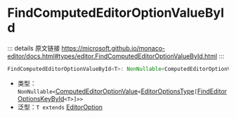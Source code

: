 # FindComputedEditorOptionValueById
        
::: details 原文链接
https://microsoft.github.io/monaco-editor/docs.html#types/editor.FindComputedEditorOptionValueById.html
:::

```ts
FindComputedEditorOptionValueById<T>: NonNullable<ComputedEditorOptionValue<EditorOptionsType[FindEditorOptionsKeyById<T>]>>
```
- 类型：`NonNullable<`[ComputedEditorOptionValue](/api/editor/ComputedEditorOptionValue.md)`<`[EditorOptionsType](/api/editor/EditorOptionsType.md)`[`[FindEditorOptionsKeyById](/api/editor/FindEditorOptionsKeyById.md)`<T>]>>`
- 泛型：`T extends` [EditorOption](/api/editor/EditorOption.md)